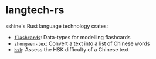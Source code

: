 # langtech-rs

sshine's Rust language technology crates:

- [`flashcards`](./flashcards): Data-types for modelling flashcards
- [`zhongwen-lex`](./zhongwen-lex): Convert a text into a list of Chinese words
- [`hsk`](./hsk): Assess the HSK difficulty of a Chinese text
